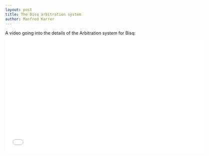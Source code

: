```yaml
---
layout: post
title: The Bisq arbitration system
author: Manfred Karrer
---
```

A video going into the details of the Arbitration system for Bisq:

<iframe src="//player.vimeo.com/video/110391149" width="640" height="360" frameborder="0" allowfullscreen="allowfullscreen"></iframe>

